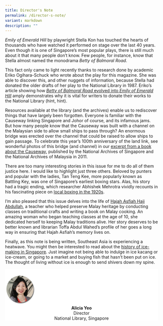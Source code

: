 ```yaml
---
title: Director's Note
permalink: /director-s-note/
variant: markdown
description: ""
---
```

_Emily of Emerald Hill_ by playwright Stella Kon has touched the hearts of thousands who have watched it performed on stage over the last 40 years. Even though it is one of Singapore’s most popular plays, there is still much about it that many people don’t know. Few people, for instance, know that Stella almost named the monodrama _Betty of Balmoral Road_.&nbsp;

This fact only came to light recently thanks to research done by academic Eriko Ogihara-Schuck who wrote about the play for this magazine. She was able to discover this, and other nuggets of information, because Stella had donated the older drafts of her play to the National Library in 1987. Eriko’s article showing how [_Betty of Balmoral Road_ evolved into _Emily of Emerald Hill_](/vol-20/issue-2/jul-sep-2024/emily-of-emerald-hill-stella-kon/) amply demonstrates why it is vital for writers to donate their works to the National Library (hint, hint).

Resources available at the library (and the archives) enable us to rediscover things that have largely been forgotten. Everyone is familiar with the Causeway linking Singapore and Johor of course, and its infamous jams. But how many people know that the Causeway was built with a channel on the Malaysian side to allow small ships to pass through? An enormous bridge was erected over the channel that could be raised to allow ships to gain passage. To celebrate this year’s 100th anniversary of the land link, see wonderful photos of this bridge (and channel) in our [excerpt from a book about the Causeway](/vol-20/issue-2/jul-sep-2024/singapore-malaysia-johor-causeway/), published by the National Archives of Singapore and the National Archives of Malaysia in 2011.

There are too many interesting stories in this issue for me to do all of them justice here. I would like to highlight just three others. Beloved by punters and popular with the ladies, Tan Teng Kee, more popularly known as Battling Key, was one of Singapore’s earliest boxing stars. Alas, his story had a tragic ending, which researcher Abhishek Mehrotra vividly recounts in his fascinating piece on [local boxing in the 1920s](/vol-20/issue-2/jul-sep-2024/singapore-boxing-battling-key-yeo-choon-song/).

I’m also pleased that this issue delves into the life of [Hajah Asfiah Haji Abdullah](/vol-20/issue-2/jul-sep-2024/asfiah-abdullah-cookbook/), a teacher who helped preserve Malay heritage by conducting classes on traditional crafts and writing a book on Malay cooking. An amazing woman who began teaching classes at the age of 10, she dedicated herself to keeping Malay traditions alive. Her story deserves to be better known and librarian Toffa Abdul Wahed’s profile of her goes a long way in ensuring that Hajah Asfiah’s memory lives on.

Finally, as this note is being written, Southeast Asia is experiencing a heatwave. You might then be interested to read about the [history of ice-making in Singapore](/vol-20/issue-2/jul-sep-2024/history-ice-making-singapore/). Just imagine not being able to indulge in ice kacang or ice-cream, or going to a market and buying fish that hasn’t been put on ice. The thought of living without ice is enough to send shivers down my spine.



<div style="background-color: white;">
<br>
<img src="/images/vol-17-issue-3/Director.png" style="width: 100px; height: 100px;">
<center><b>Alicia Yeo</b><br>Director<br>National Library, Singapore</center>
</div>
